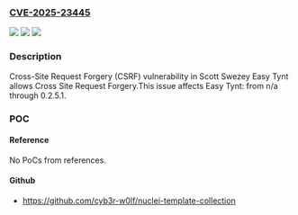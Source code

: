 ### [CVE-2025-23445](https://cve.mitre.org/cgi-bin/cvename.cgi?name=CVE-2025-23445)
![](https://img.shields.io/static/v1?label=Product&message=Easy%20Tynt&color=blue)
![](https://img.shields.io/static/v1?label=Version&message=n%2Fa%3C%3D%200.2.5.1%20&color=brighgreen)
![](https://img.shields.io/static/v1?label=Vulnerability&message=CWE-352%20Cross-Site%20Request%20Forgery%20(CSRF)&color=brighgreen)

### Description

Cross-Site Request Forgery (CSRF) vulnerability in Scott Swezey Easy Tynt allows Cross Site Request Forgery.This issue affects Easy Tynt: from n/a through 0.2.5.1.

### POC

#### Reference
No PoCs from references.

#### Github
- https://github.com/cyb3r-w0lf/nuclei-template-collection

